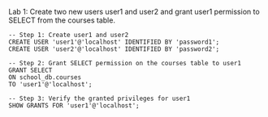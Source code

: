 Lab 1: Create two new users user1 and user2 and grant user1 permission to SELECT from the courses table.

```
-- Step 1: Create user1 and user2
CREATE USER 'user1'@'localhost' IDENTIFIED BY 'password1';
CREATE USER 'user2'@'localhost' IDENTIFIED BY 'password2';

-- Step 2: Grant SELECT permission on the courses table to user1
GRANT SELECT 
ON school_db.courses 
TO 'user1'@'localhost';

-- Step 3: Verify the granted privileges for user1
SHOW GRANTS FOR 'user1'@'localhost';
```